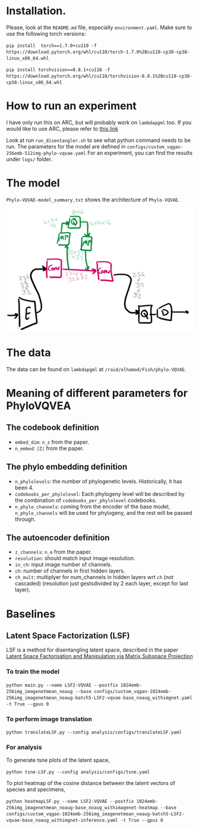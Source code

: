 # Installation.
Please, look at the `README.md` file, especially `environment.yaml`. Make sure to use the following torch versions:

`pip install  torch==1.7.0+cu110 -f https://download.pytorch.org/whl/cu110/torch-1.7.0%2Bcu110-cp38-cp38-linux_x86_64.whl`

`pip install torchvision==0.8.1+cu110 -f https://download.pytorch.org/whl/cu110/torchvision-0.8.1%2Bcu110-cp38-cp38-linux_x86_64.whl`


# How to run an experiment
I have only run this on ARC, but will probably work on `lambdapgml` too. 
If you would like to use ARC, please refer to [this link](https://docs.google.com/document/d/1_EJmQGZimb1zFLvXwR7Lcl84soiReyrBauSbtuOCLA4/edit?usp=sharing)  

Look at run `run_disentangler.sh` to see what python command needs to be run.
The parameters for the model are defined in `configs/custom_vqgan-256emb-512img-phylo-vqvae.yaml`
For an experiment, you can find the results under `logs/` folder.

# The model
`Phylo-VQVAE-model_summary.txt` shows the architecture of `Phylo-VQVAE`.

![Phylo-VQVAE initial scheme](assets/schematic_phyloVQVAE.png)

# The data
The data can be found on `lambdapgml` at `/raid/elhamod/Fish/phylo-VQVAE`.

# Meaning of different parameters for PhyloVQVEA
## The codebook definition 
 - `embed_dim`: `n_z` from the paper.
 - `n_embed`: `|Z|` from the paper.

## The phylo embedding definition
 - `n_phylolevels`: the number of phylogenetic levels. Historically, it has been 4.
 - `codebooks_per_phylolevel`: Each phylogeny level will be described by the combination of `codebooks_per_phylolevel` codebooks.
 - `n_phylo_channels`: coming from the encoder of the base model, `n_phylo_channels` will be used for phylogeny, and the rest will be passed through.

## The autoencoder definition
 - `z_channels`: `n_e` from the paper.
 - `resolution`: should match input image resolution.
 - `in_ch`: input image number of channels.
 - `ch`: number of channels in first hidden layers.
 - `ch_mult`: multiplyer for num_channels in hidden layers wrt `ch` (not cascaded) (resolution just gestsdivided by 2 each layer, except for last layer).

# Baselines

## Latent Space Factorization (LSF)
LSF is a method for disentangling latent space, described in the paper [Latent Space Factorisation and Manipulation via Matrix Subspace Projection](https://arxiv.org/abs/1907.12385)

### To train the model

`python main.py --name LSF2-VQVAE --postfix 1024emb-256img_imagenetmean_noaug --base configs/custom_vqgan-1024emb-256img_imagenetmean_noaug-batch5-LSF2-vqvae-base_noaug_withimgnet.yaml -t True --gpus 0`

### To perform image translation

`python translateLSF.py --config analysis/configs/translateLSF.yaml`

### For analysis

To generate tsne plots of the latent space,

`python tsne-LSF.py --config analysis/configs/tsne.yaml`

To plot heatmap of the cosine distance between the latent vectors of species and specimens,

`python heatmapLSF.py --name LSF2-VQVAE --postfix 1024emb-256img_imagenetmean_noaug-base_noaug_withimagenet-heatmap --base configs/custom_vqgan-1024emb-256img_imagenetmean_noaug-batch5-LSF2-vqvae-base_noaug_withimgnet-inference.yaml -t True --gpus 0`



